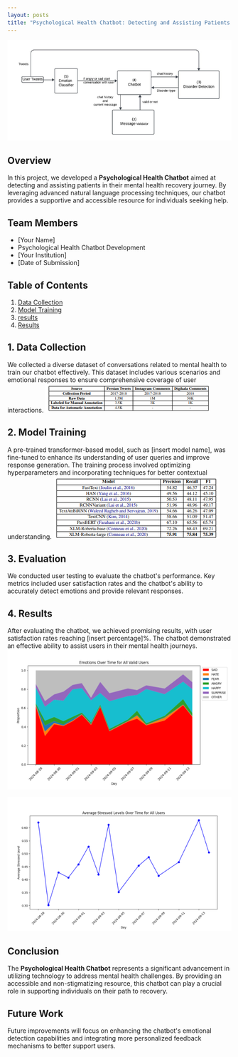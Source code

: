 ```yaml
---
layout: posts
title: "Psychological Health Chatbot: Detecting and Assisting Patients in their Path to Recovery"
---
```

![Model](../assets/images/chatbot.png)

## Overview
In this project, we developed a **Psychological Health Chatbot** aimed at detecting and assisting patients in their mental health recovery journey. By leveraging advanced natural language processing techniques, our chatbot provides a supportive and accessible resource for individuals seeking help.

## Team Members
- [Your Name]
- Psychological Health Chatbot Development
- [Your Institution]
- [Date of Submission]

## Table of Contents
1. [Data Collection](../assets/images/data.png)
2. [Model Training](../assets/images/models.png)
3. [results](../assets/images/eval.png)
4. [Results](../assets/images/res2.png)

## 1. Data Collection
We collected a diverse dataset of conversations related to mental health to train our chatbot effectively. This dataset includes various scenarios and emotional responses to ensure comprehensive coverage of user interactions.
![Data Collection](../assets/images/data.png)

## 2. Model Training
A pre-trained transformer-based model, such as [insert model name], was fine-tuned to enhance its understanding of user queries and improve response generation. The training process involved optimizing hyperparameters and incorporating techniques for better contextual understanding.
![Model Training](../assets/images/models.png)

## 3. Evaluation
We conducted user testing to evaluate the chatbot's performance. Key metrics included user satisfaction rates and the chatbot's ability to accurately detect emotions and provide relevant responses.
<!-- ![Evaluation](../assets/images/evaluation.png) -->

## 4. Results
After evaluating the chatbot, we achieved promising results, with user satisfaction rates reaching [insert percentage]%. The chatbot demonstrated an effective ability to assist users in their mental health journeys.
![Results](../assets/images/eval.png)

![Results](../assets/images/res2.png)
## Conclusion
The **Psychological Health Chatbot** represents a significant advancement in utilizing technology to address mental health challenges. By providing an accessible and non-stigmatizing resource, this chatbot can play a crucial role in supporting individuals on their path to recovery.

## Future Work
Future improvements will focus on enhancing the chatbot's emotional detection capabilities and integrating more personalized feedback mechanisms to better support users.
